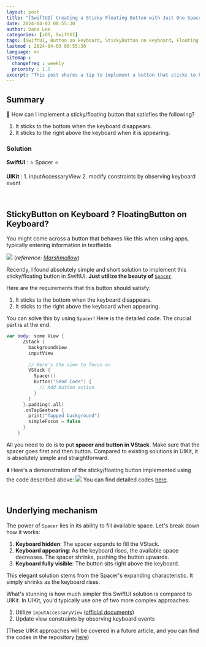 ```yaml
---
layout: post
title: "[SwiftUI] Creating a Sticky Floating Button with Just One Spacer"
date: 2024-04-03 00:55:30
author: Dana Lee
categories: [iOS, SwiftUI]
tags: [SwiftUI, Button on keyboard, StickyButton on keyboard, Floating button on keboard]
lastmod : 2024-04-03 00:55:30
language: en
sitemap :
  changefreq : weekly
  priority : 1.5
excerpt: "This post shares a tip to implement a button that sticks to keyboard when the keyboard appears and disappears."
---
```


## Summary
🤔 How can I implement a sticky/floating button that satisfies the following?
1. It sticks to the bottom when the keyboard disappears.
2. It sticks to the right above the keyboard when it is appearing.

### Solution
**SwiftUI** : ⭐️ Spacer ⭐️ 

**UIKit** : 1. inputAccessaryView 2. modify constraints by observing keyboard event

&nbsp;

## StickyButton on Keyboard ? FloatingButton on Keyboard?

You might come across a button that behaves like this when using apps, typically entering information in textfields. 

![]({{site.url}}/assets/post-image/sticky-button-1.png)
(*reference: [Marshmallow](https://www.marshmallow.com/)*)

Recently, I found absolutely simple and short solution to implement this sticky/floating button in SwiftUI. **Just utilize the beauty of** [`Spacer`](https://developer.apple.com/documentation/swiftui/spacer). 

Here are the requirements that this button should satisfy:
1. It sticks to the bottom when the keyboard disappears.
2. It sticks to the right above the keyboard when appearing.

You can solve this by using `Spacer`!
Here is the detailed code. The crucial part is at the end. 

```swift
var body: some View {
      ZStack {
        backgroundView
        inputView
        
        // Here's the view to focus on
        VStack {
          Spacer()
          Button("Send Code") {
            // Add button action
          }
        }
      }.padding(.all)
      .onTapGesture {
        print("Tapped background")
        simpleFocus = false
      }
    }

```

All you need to do is to put **spacer and button in VStack**. Make sure that the spacer goes first and then button. Compared to existing solutions in UIKit, it is absolutely simple and straightforward.

⬇️ Here's a demonstration of the sticky/floating button implemented using the code described above:
![]({{site.url}}/assets/post-image/sticky-button-2.gif)
You can find detailed codes [here](https://github.com/daheenallwhite/KeyboardStickyButton/blob/main/StickyButton/StickyButton/SwiftUIStickyButton.swift). 

&nbsp;

## Underlying mechanism

The power of `Spacer` lies in its ability to fill available space. Let's break down how it works:

1. **Keyboard hidden**: The spacer expands to fill the VStack.
2. **Keyboard appearing**: As the keyboard rises, the available space decreases. The spacer shrinks, pushing the button upwards.
3. **Keyboard fully visible**: The button sits right above the keyboard.

This elegant solution stems from the Spacer's expanding characteristic. It simply shrinks as the keyboard rises.

What's stunning is how much simpler this SwiftUI solution is compared to UIKit. In UIKit, you'd typically use one of two more complex approaches:

1. Utilize `inputAccessaryView` ([official documents](https://developer.apple.com/documentation/uikit/uiresponder/1621119-inputaccessoryview))
2. Update view constraints by observing keyboard events

(These UIKit approaches will be covered in a future article, and you can find the codes in the repository [here](https://github.com/daheenallwhite/KeyboardStickyButton))